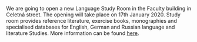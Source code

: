 
We are going to open a new Language Study Room in the Faculty building in Celetná street.
The opening will take place on 17th January 2020. Study room provides reference
literature, exercise books, monographies and specialised databases for
English, German and Russian language and literature Studies. More information
can be found [here](celetna-en.html).

